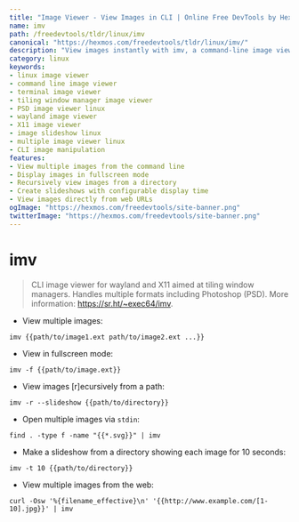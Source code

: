 ```yaml
---
title: "Image Viewer - View Images in CLI | Online Free DevTools by Hexmos"
name: imv
path: /freedevtools/tldr/linux/imv
canonical: "https://hexmos.com/freedevtools/tldr/linux/imv/"
description: "View images instantly with imv, a command-line image viewer for Linux. Supports multiple image formats and tiling window managers. Free online tool, no registration required."
category: linux
keywords:
- linux image viewer
- command line image viewer
- terminal image viewer
- tiling window manager image viewer
- PSD image viewer linux
- wayland image viewer
- X11 image viewer
- image slideshow linux
- multiple image viewer linux
- CLI image manipulation
features:
- View multiple images from the command line
- Display images in fullscreen mode
- Recursively view images from a directory
- Create slideshows with configurable display time
- View images directly from web URLs
ogImage: "https://hexmos.com/freedevtools/site-banner.png"
twitterImage: "https://hexmos.com/freedevtools/site-banner.png"
---
```


# imv

> CLI image viewer for wayland and X11 aimed at tiling window managers.
> Handles multiple formats including Photoshop (PSD).
> More information: <https://sr.ht/~exec64/imv>.

- View multiple images:

`imv {{path/to/image1.ext path/to/image2.ext ...}}`

- View in fullscreen mode:

`imv -f {{path/to/image.ext}}`

- View images [r]ecursively from a path:

`imv -r --slideshow {{path/to/directory}}`

- Open multiple images via `stdin`:

`find . -type f -name "{{*.svg}}" | imv`

- Make a slideshow from a directory showing each image for 10 seconds:

`imv -t 10 {{path/to/directory}}`

- View multiple images from the web:

`curl -Osw '%{filename_effective}\n' '{{http://www.example.com/[1-10].jpg}}' | imv`
